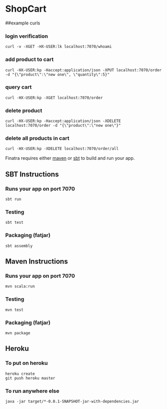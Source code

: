 # ShopCart

##example curls

### login verification

    curl -v -XGET -HX-USER:lk localhost:7070/whoami

### add product to cart

    curl -HX-USER:kp -Haccept:application/json -XPUT localhost:7070/order -d "{\"product\":\"new one\", \"quantity\":5}"

### query cart

    curl -HX-USER:kp -XGET localhost:7070/order

### delete product

    curl -HX-USER:kp -Haccept:application/json -XDELETE localhost:7070/order -d "{\"product\":\"new one\"}"

### delete all products in cart

    curl -HX-USER:kp -XDELETE localhost:7070/order/all



Finatra requires either [maven](http://maven.apache.org/) or [sbt](http://www.scala-sbt.org/release/docs/Getting-Started/Setup.html) to build and run your app.

## SBT Instructions

### Runs your app on port 7070

    sbt run

### Testing

    sbt test

### Packaging (fatjar)

    sbt assembly


## Maven Instructions

### Runs your app on port 7070

    mvn scala:run

### Testing

    mvn test

### Packaging (fatjar)

    mvn package


## Heroku

### To put on heroku

    heroku create
    git push heroku master

### To run anywhere else

    java -jar target/*-0.0.1-SNAPSHOT-jar-with-dependencies.jar
